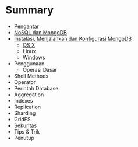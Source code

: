 # Summary

* [Pengantar](README.md)
* [NoSQL dan MongoDB](nosql_dan_mongodb.md)
* [Instalasi, Menjalankan dan Konfigurasi MongoDB](instalasi.md)
   * [OS X](instalasi_os_x.md)
   * Linux
   * Windows
* Penggunaan
   * Operasi Dasar
* Shell Methods
* Operator
* Perintah Database
* Aggregation
* Indexes
* Replication
* Sharding
* GridFS
* Sekuritas
* Tips & Trik
* Penutup

